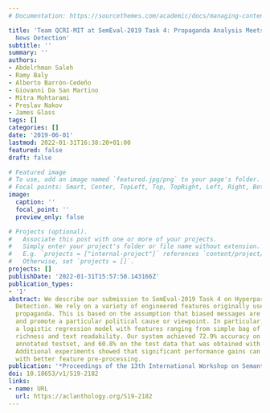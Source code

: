 ```yaml
---
# Documentation: https://sourcethemes.com/academic/docs/managing-content/

title: 'Team QCRI-MIT at SemEval-2019 Task 4: Propaganda Analysis Meets Hyperpartisan
  News Detection'
subtitle: ''
summary: ''
authors:
- Abdelrhman Saleh
- Ramy Baly
- Alberto Barrón-Cedeño
- Giovanni Da San Martino
- Mitra Mohtarami
- Preslav Nakov
- James Glass
tags: []
categories: []
date: '2019-06-01'
lastmod: 2022-01-31T16:38:20+01:00
featured: false
draft: false

# Featured image
# To use, add an image named `featured.jpg/png` to your page's folder.
# Focal points: Smart, Center, TopLeft, Top, TopRight, Left, Right, BottomLeft, Bottom, BottomRight.
image:
  caption: ''
  focal_point: ''
  preview_only: false

# Projects (optional).
#   Associate this post with one or more of your projects.
#   Simply enter your project's folder or file name without extension.
#   E.g. `projects = ["internal-project"]` references `content/project/deep-learning/index.md`.
#   Otherwise, set `projects = []`.
projects: []
publishDate: '2022-01-31T15:57:50.143166Z'
publication_types:
- '1'
abstract: We describe our submission to SemEval-2019 Task 4 on Hyperpartisan News
  Detection. We rely on a variety of engineered features originally used to detect
  propaganda. This is based on the assumption that biased messages are propagandistic
  and promote a particular political cause or viewpoint. In particular, we trained
  a logistic regression model with features ranging from simple bag of words to vocabulary
  richness and text readability. Our system achieved 72.9% accuracy on the manually
  annotated testset, and 60.8% on the test data that was obtained with distant supervision.
  Additional experiments showed that significant performance gains can be achieved
  with better feature pre-processing.
publication: '*Proceedings of the 13th International Workshop on Semantic Evaluation*'
doi: 10.18653/v1/S19-2182
links:
- name: URL
  url: https://aclanthology.org/S19-2182
---
```

